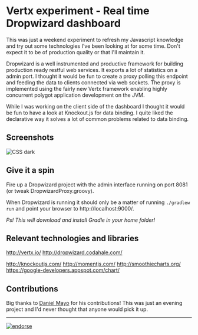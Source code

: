 Vertx experiment - Real time Dropwizard dashboard
=======================================

This was just a weekend experiment to refresh my Javascript knowledge and try out some technologies I've been looking at for some time.
Don't expect it to be of production quality or that I'll maintain it.

Dropwizard is a well instrumented and productive framework for building production ready restful web services. It exports a lot of statistics on a admin port. I thought it would be fun to create a proxy polling this endpoint and feeding the data to clients connected via web sockets. The proxy is implemented using the fairly new Vertx framework enabling highly concurrent polygot application development on the JVM.

While I was working on the client side of the dashboard I thought it would be fun to have a look at Knockout.js for data binding. I quite liked the declarative way it solves a lot of common problems related to data binding.



Screenshots
------------
![CSS dark](https://github.com/kimble/dropwizard-dashboard/raw/master/screenshots/dashboard.png)


Give it a spin
--------------

Fire up a Dropwizard project with the admin interface running on port 8081 (or tweak DropwizardProxy.groovy).

When Dropwizard is running it should only be a matter of running `./gradlew run` and point your browser to http://localhost:9000/.

_Ps! This will download and install Gradle in your home folder!_


Relevant technologies and libraries
-------------------------------------
http://vertx.io/
http://dropwizard.codahale.com/

http://knockoutjs.com/
http://momentjs.com/
http://smoothiecharts.org/
https://google-developers.appspot.com/chart/


Contributions
--------------

Big thanks to [Daniel Mayo](https://github.com/dmayo3) for his contributions! This was just an evening project and I'd never thought that anyone would pick it up.

-------------------
[![endorse](http://api.coderwall.com/kimble/endorsecount.png)](http://coderwall.com/kimble)